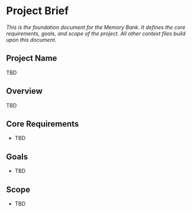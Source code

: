 # Project Brief

_This is the foundation document for the Memory Bank. It defines the core requirements, goals, and scope of the project. All other context files build upon this document._

## Project Name
TBD

## Overview
TBD

## Core Requirements
- TBD

## Goals
- TBD

## Scope
- TBD
